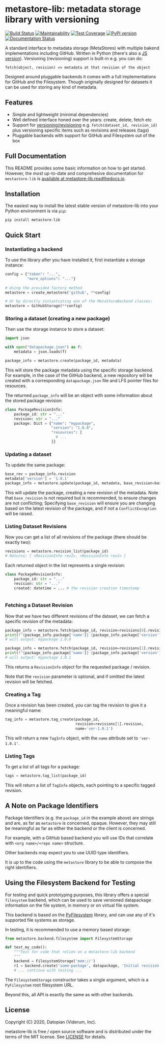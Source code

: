 # metastore-lib: metadata storage library with versioning

[![Build Status](https://travis-ci.org/datopian/metastore-lib.svg?branch=master)](https://travis-ci.org/datopian/metastore-lib)
[![Maintainability](https://api.codeclimate.com/v1/badges/f53acd8aa367512130c3/maintainability)](https://codeclimate.com/github/datopian/metastore-lib/maintainability)
[![Test Coverage](https://api.codeclimate.com/v1/badges/f53acd8aa367512130c3/test_coverage)](https://codeclimate.com/github/datopian/metastore-lib/test_coverage)
[![PyPI version](https://badge.fury.io/py/metastore-lib.svg)](https://badge.fury.io/py/metastore-lib)
[![Documentation Status](https://readthedocs.org/projects/metastore-lib/badge/?version=latest)](https://metastore-lib.readthedocs.io/en/latest/?badge=latest)

A standard interface to metadata storage (MetaStores) with multiple bakend implementations including GitHub. Written in Python (there's also a [JS version][js]). Versioning (revisioning) support is built-in e.g. you can do:

`fetch(object, revision) => metadata at that revision of the object`

Designed around pluggable backends it comes with a full implementations for GitHub and the Filesystem. Though originally designed for datasets it can be used for storing any kind of metadata.

[js]: https://github.com/datopian/metastore-lib-js

## Features

* Simple and lightweight (minimal dependencies)
* Well defined interface honed over the years: create, delete, fetch etc
* Support for [versioning/revisioning][ver] e.g. `fetch(dataset_id, revision_id)` plus versioning specific items such as revisions and releases (tags)
* Pluggable backends with support for GitHub and Filesystem out of the box 

[ver]: https://tech.datopian.com/versioning/


## Full Documentation

This README provides some basic information on how to get started. However, the 
most up-to-date and comprehesive documentation for `mestastore-lib` is 
[available at metastore-lib.readthedocs.io](https://metastore-lib.readthedocs.io/en/latest).

## Installation

The easiest way to install the latest stable version of metastore-lib into
your Python environment is via `pip`:

    pip install metastore-lib

## Quick Start

### Instantiating a backend

To use the library after you have installed it, first instantiate a storage
instance:

```python
config = {"token": "...",
          "more_options": "..."}
          
# Using the provided factory method
metastore = create_metastore('github', **config)

# Or by directly instantiating one of the MetaStoreBackend classes:
metastore = GitHubStorage(**config)
```

### Storing a dataset (creating a new package)
 
Then use the storage instance to store a dataset:

```python
import json

with open("datapackage.json") as f:
    metadata = json.loads(f)

package_info = metastore.create(package_id, metadata)
```

This will store the package metadata using the specific storage backend. For 
example, in the case of the GitHub backend, a new repository will be created
with a corresponding `datapackage.json` file and LFS pointer files for 
resources.

The returned `package_info` will be an object with some information about
the stored package revision:

```python
class PackageRevisionInfo:
    package_id: str = "..."
    revision: str = "..."
    package: Dict = {"name": "mypackage",
                     "version": "1.0.0",    
                     "resources": [
                       # ...
                     ]}
```

### Updating a dataset

To update the same package:

```python
base_rev = package_info.revision
metadata['version'] = '1.0.1'
package_info = metastore.update(package_id, metadata, base_revision=base_rev)
```

This will update the package, creating a new revision of the metadata. Note that 
`base_revision` is not required but is recommended, to ensure changes are not 
conflicting; Specifying `base_revision` will ensure you are changing based on 
the latest revision of the package, and if not a `ConflictException` will be 
raised. 

### Listing Dataset Revisions

Now you can get a list of all revisions of the package (there should be exactly two):

```python
revisions = metastore.revision_list(package_id)
# Returns: [ <RevisionInfo rev2>, <RevisionInfo rev1> ]
```

Each returned object in the list represents a single revision:

```python
class PackageRevisionInfo:
    package_id: str = "..."
    revision: str = "..."
    created: datetime = ... # the revision creation timestamp
    
```

### Fetching a Dataset Revision

Now that we have two different revisions of the dataset, we can fetch a 
specific revision of the metadata:

```python
package_info = metastore.fetch(package_id, revision=revisions[0].revision)
print(f"{package_info.package['name']} {package_info.package['version']}")
# will output: mypackage 1.0.0

package_info = metastore.fetch(package_id, revision=revisions[1].revision)
print(f"{package_info.package['name']} {package_info.package['version']}")
# will output: mypackage 1.0.1
```

This returns a `RevisionInfo` object for the requested package / revision.

Note that the `revision` parameter is optional, and if omitted the latest 
revision will be fetched. 

### Creating a Tag

Once a revision has been created, you can tag the revision to give it a 
meaningful name:

```python
tag_info = metastore.tag_create(package_id, 
                                revision=revisions[1].revision, 
                                name='ver-1.0.1')
```

This will return a new `TagInfo` object, with the `name` attribute set to
`'ver-1.0.1'`. 

### Listing Tags 

To get a list of all tags for a package:

```python
tags = metastore.tag_list(package_id)
```

This will return a list of `TagInfo` objects, each pointing to a specific
tagged revision. 

## A Note on Package Identifiers

Package Identifiers (e.g. the `package_id` in the example above) are strings
and are, as far as `metastore` is concerned, opaque. However, they may still
be meaningful as far as either the backend or the client is concerned. 

For example, with a GitHub based backend you will use IDs that correlate with
`<org name>/<repo name>` structure. 

Other backends may expect you to use UUID type identifiers. 

It is up to the code using the `metastore` library to be able to compose the 
right identifiers. 

## Using the Filesystem Backend for Testing

For testing and quick prototyping purposes, this library offers a special 
`filesystem` backend, which can be used to save versioned datapackage 
information on the file system, in memory or on virtual file system. 

This backend is based on the [PyFilesystem](https://docs.pyfilesystem.org/)
library, and can use any of it's supported file systems as storage. 

In testing, it is recommended to use a memory based storage:

```python
from metastore.backend.filesystem import FilesystemStorage

def test_my_code():
    """Test for code that relies on a metastore-lib backend
    """
    backend = FilesystemStorage('mem://')
    r1 = backend.create('some-package', datapackage, 'Initial revision') 
    # ... continue with testing ...
```

The `FilesystemStorage` constructor takes a single argument, which is a
`PyFilesystem` root filesystem URL. 

Beyond this, all API is exactly the same as with other backends. 


## License

Copyright (C) 2020, Datopian (Viderum, Inc). 

metastore-lib is free / open source software and is distributed under the terms of 
the MIT license. See [LICENSE](LICENSE) for details.  

[1]: http://specs.frictionlessdata.io/data-package/
